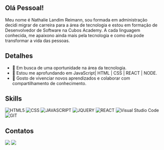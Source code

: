 ## Olá Pessoal! 

Meu nome é Nathalie Landim Reimann, sou formada em administração decidi migrar de carreira para a área de tecnologia e estou em formação de Desenvolvedor de Software na Cubos Academy. A cada linguagem conhecida, me apaixono ainda mais pela tecnologia e como ela pode transformar a vida das pessoas.

## Detalhes
- 🔭 Em busca de uma oportunidade na área da tecnologia.
- 🌱 Estou me aprofundando em JavaScript| HTML | CSS | REACT | NODE.
- 🤗 Gosto de vivenciar novos aprendizados e colaborar com compartilhamento de conhecimento.

## Skills
![HTML5](https://img.shields.io/badge/HTML5-E34F26?style=for-the-badge&logo=html5&logoColor=white)
![CSS](https://img.shields.io/badge/CSS3-1572B6?style=for-the-badge&logo=css3&logoColor=white)
![JAVASCRIPT](https://img.shields.io/badge/JavaScript-F7DF1E?style=for-the-badge&logo=javascript&logoColor=black)
![JQUERY](https://img.shields.io/badge/jQuery-0769AD?style=for-the-badge&logo=jquery&logoColor=white)
![REACT](https://img.shields.io/badge/React-20232A?style=for-the-badge&logo=react&logoColor=61DAFB) 
![Visual Studio Code](https://img.shields.io/badge/Visual_Studio-5C2D91?style=for-the-badge&logo=visual%20studio&logoColor=white)
![GIT](https://img.shields.io/badge/Git-E34F26?style=for-the-badge&logo=git&logoColor=white)
 
 ## Contatos
<div> 
 <a href="https://discord.gg/Nathalie Reimann#9403" target="_blank"><img src="https://img.shields.io/badge/Discord-7289DA?style=for-the-badge&logo=discord&logoColor=white" target="_blank"></a> 
<a href="https://www.linkedin.com/in/nathalie-l-reimann" target="_blank"><img src="https://img.shields.io/badge/-LinkedIn-%230077B5?style=for-the-badge&logo=linkedin&logoColor=white" target="_blank"></a> 
  
</div>


